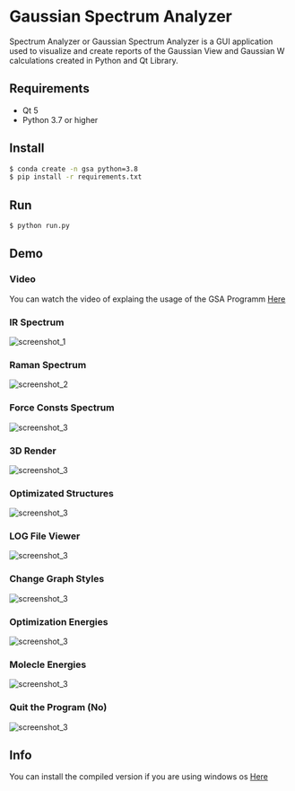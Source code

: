 # Gaussian Spectrum Analyzer
Spectrum Analyzer or Gaussian Spectrum Analyzer is a GUI application used to visualize and create reports of the Gaussian View and Gaussian W calculations created in Python and Qt Library.

## Requirements
 - Qt 5
 - Python 3.7 or higher

## Install
```sh
$ conda create -n gsa python=3.8
$ pip install -r requirements.txt
```

## Run
```sh
$ python run.py
```


## Demo
### **Video**
You can watch the video of explaing the usage of the GSA Programm [Here](https://drive.google.com/file/d/1TuUwyX8w1uK_QHMC48lDTRpCNqtSR4Nw/view?usp=sharing)


### IR Spectrum
![screenshot_1](./screenshots/screenshot_1.png)

### Raman Spectrum
![screenshot_2](./screenshots/screenshot_2.png)

### Force Consts Spectrum
![screenshot_3](./screenshots/screenshot_5.png)

### 3D Render
![screenshot_3](./screenshots/screenshot_3.png)

### Optimizated Structures
![screenshot_3](./screenshots/screenshot_4.png)

### LOG File Viewer
![screenshot_3](./screenshots/screenshot_8.png)

### Change Graph Styles
![screenshot_3](./screenshots/screenshot_6.png)

### Optimization Energies
![screenshot_3](./screenshots/screenshot_10.png)

### Molecle Energies
![screenshot_3](./screenshots/screenshot_9.png)

### Quit the Program (No)
![screenshot_3](./screenshots/screenshot_7.png)

## Info
You can install the compiled version if you are using windows os [Here](https://github.com/moaz-elesawey/gaussian-spectrum-analyzer/releases/tag/v5.0-alpha)
